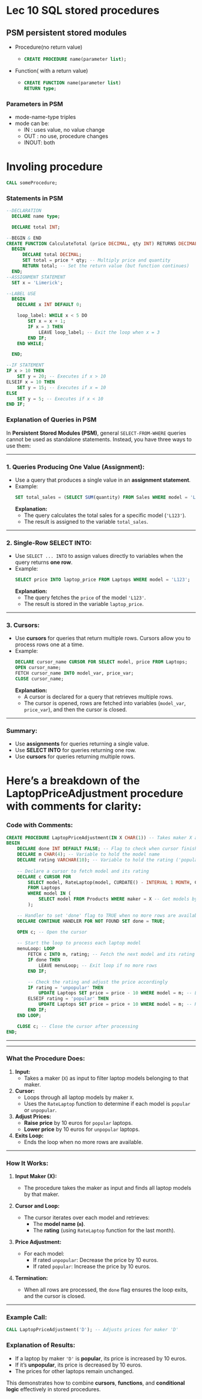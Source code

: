 # Lec 10 SQL stored procedures
## PSM persistent stored modules
- Procedure(no return value)
  - ```sql
    CREATE PROCEDURE name(parameter list);
    ```
- Function( with a return value)
  - ```sql
    CREATE FUNCTION name(parameter list)
    RETURN type;
    ```
### Parameters in PSM
- mode-name-type triples
- mode can be:
  - IN : uses value, no value change
  - OUT : no use, procedure changes
  - INOUT: both
 
# Involing procedure
```sql
CALL someProcedure;
```

### Statements in PSM
```sql
--DECLARATION
  DECLARE name type;

  DECLARE total INT;

--BEGIN & END
CREATE FUNCTION CalculateTotal (price DECIMAL, qty INT) RETURNS DECIMAL
  BEGIN
      DECLARE total DECIMAL;
      SET total = price * qty; -- Multiply price and quantity
      RETURN total; -- Set the return value (but function continues)
  END;
--ASSIGNMENT STATEMENT
  SET x = 'Limerick';

--LABEL USE
  BEGIN
    DECLARE x INT DEFAULT 0;

    loop_label: WHILE x < 5 DO
        SET x = x + 1;
        IF x = 3 THEN
            LEAVE loop_label; -- Exit the loop when x = 3
        END IF;
    END WHILE;

  END;

--IF STATEMENT
IF x > 10 THEN
    SET y = 20; -- Executes if x > 10
ELSEIF x = 10 THEN
    SET y = 15; -- Executes if x = 10
ELSE
    SET y = 5; -- Executes if x < 10
END IF;
```

### Explanation of Queries in PSM

In **Persistent Stored Modules (PSM)**, general `SELECT-FROM-WHERE` queries cannot be used as standalone statements. Instead, you have three ways to use them:

---

### 1. **Queries Producing One Value (Assignment):**
   - Use a query that produces a single value in an **assignment statement**.
   - Example:
     ```sql
     SET total_sales = (SELECT SUM(quantity) FROM Sales WHERE model = 'L123');
     ```
     **Explanation:**
     - The query calculates the total sales for a specific model (`'L123'`).
     - The result is assigned to the variable `total_sales`.

---

### 2. **Single-Row SELECT INTO:**
   - Use `SELECT ... INTO` to assign values directly to variables when the query returns **one row**.
   - Example:
     ```sql
     SELECT price INTO laptop_price FROM Laptops WHERE model = 'L123';
     ```
     **Explanation:**
     - The query fetches the `price` of the model `'L123'`.
     - The result is stored in the variable `laptop_price`.

---

### 3. **Cursors:**
   - Use **cursors** for queries that return multiple rows. Cursors allow you to process rows one at a time.
   - Example:
     ```sql
     DECLARE cursor_name CURSOR FOR SELECT model, price FROM Laptops;
     OPEN cursor_name;
     FETCH cursor_name INTO model_var, price_var;
     CLOSE cursor_name;
     ```
     **Explanation:**
     - A cursor is declared for a query that retrieves multiple rows.
     - The cursor is opened, rows are fetched into variables (`model_var`, `price_var`), and then the cursor is closed.

---

### Summary:
- Use **assignments** for queries returning a single value.
- Use **SELECT INTO** for queries returning one row.
- Use **cursors** for queries returning multiple rows.



# Here’s a breakdown of the **LaptopPriceAdjustment** procedure with comments for clarity:

### **Code with Comments:**

```sql
CREATE PROCEDURE LaptopPriceAdjustment(IN X CHAR(1)) -- Takes maker X as input
BEGIN
    DECLARE done INT DEFAULT FALSE; -- Flag to check when cursor finishes
    DECLARE m CHAR(4); -- Variable to hold the model name
    DECLARE rating VARCHAR(10); -- Variable to hold the rating ('popular', 'unpopular', etc.)
    
    -- Declare a cursor to fetch model and its rating
    DECLARE c CURSOR FOR 
        SELECT model, RateLaptop(model, CURDATE() - INTERVAL 1 MONTH, CURDATE())
        FROM Laptops 
        WHERE model IN (
            SELECT model FROM Products WHERE maker = X -- Get models by maker X
        );

    -- Handler to set 'done' flag to TRUE when no more rows are available
    DECLARE CONTINUE HANDLER FOR NOT FOUND SET done = TRUE;

    OPEN c; -- Open the cursor
    
    -- Start the loop to process each laptop model
    menuLoop: LOOP
        FETCH c INTO m, rating; -- Fetch the next model and its rating
        IF done THEN 
            LEAVE menuLoop; -- Exit loop if no more rows
        END IF;

        -- Check the rating and adjust the price accordingly
        IF rating = 'unpopular' THEN 
            UPDATE Laptops SET price = price - 10 WHERE model = m; -- Lower price by 10 euros
        ELSEIF rating = 'popular' THEN 
            UPDATE Laptops SET price = price + 10 WHERE model = m; -- Raise price by 10 euros
        END IF;
    END LOOP;

    CLOSE c; -- Close the cursor after processing
END;
```

---
---

### **What the Procedure Does:**
1. **Input:** 
   - Takes a maker (`X`) as input to filter laptop models belonging to that maker.
2. **Cursor:**
   - Loops through all laptop models by maker `X`.
   - Uses the `RateLaptop` function to determine if each model is `popular` or `unpopular`.
3. **Adjust Prices:**
   - **Raise price** by 10 euros for `popular` laptops.
   - **Lower price** by 10 euros for `unpopular` laptops.
4. **Exits Loop:** 
   - Ends the loop when no more rows are available.

---



### **How It Works:**

1. **Input Maker (X):**
   - The procedure takes the maker as input and finds all laptop models by that maker.

2. **Cursor and Loop:**
   - The cursor iterates over each model and retrieves:
     - The **model name (`m`)**.
     - The **rating** (using `RateLaptop` function for the last month).

3. **Price Adjustment:**
   - For each model:
     - If rated `unpopular`: Decrease the price by 10 euros.
     - If rated `popular`: Increase the price by 10 euros.

4. **Termination:**
   - When all rows are processed, the `done` flag ensures the loop exits, and the cursor is closed.

---

### **Example Call:**
```sql
CALL LaptopPriceAdjustment('D'); -- Adjusts prices for maker 'D'
```

### **Explanation of Results:**
- If a laptop by maker `'D'` is **popular**, its price is increased by 10 euros.
- If it’s **unpopular**, its price is decreased by 10 euros.
- The prices for other laptops remain unchanged.

This demonstrates how to combine **cursors**, **functions**, and **conditional logic** effectively in stored procedures.
